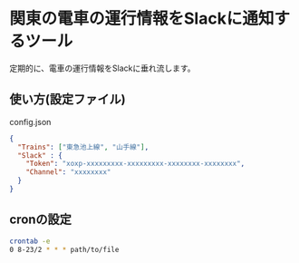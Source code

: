 # 関東の電車の運行情報をSlackに通知するツール

定期的に、電車の運行情報をSlackに垂れ流します。


## 使い方(設定ファイル)

config.json

```json
{
  "Trains": ["東急池上線", "山手線"],
  "Slack" : {
    "Token": "xoxp-xxxxxxxxx-xxxxxxxxx-xxxxxxxx-xxxxxxxx",
    "Channel": "xxxxxxxx"
  }
}

```

## cronの設定

```sh
crontab -e
0 8-23/2 * * * path/to/file
```
